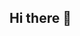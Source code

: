 ## Hi there 👋

<!--


Here are some ideas to get you started:

- 🔭 I’m currently doing a PhD at INECOL institute
- 🌱 I’m currently learning R and Python
- 👯 I’m looking to collaborate on Fish evolution and general Science
- 🤔 I’m looking for help with ...
- 💬 Ask me about ...
- 📫 How to reach me: ...
- 😄 Pronouns: ...
- ⚡ Fun fact: ...
-->
